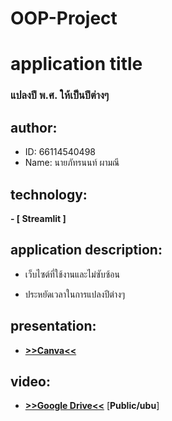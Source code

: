 # OOP-Project

# application title
### แปลงปี พ.ศ. ให้เป็นปีต่างๆ
## author:  
  * ID: 66114540498
  * Name: นายภัทรนนท์ ผามณี
## technology: 
**- [ Streamlit ]**

## application description:

  - เว็บไซต์ที่ใช้งานและไม่ซับซ้อน

  - ประหยัดเวลาในการแปลงปีต่างๆ

## presentation: 
* [**>>Canva<<**](https://www.canva.com/design/DAF_l-g7BvI/8do1IqMd2Vgq70lu26bVUw/edit?utm_content=DAF_l-g7BvI&utm_campaign=designshare&utm_medium=link2&utm_source=sharebutton)

## video:
* [**>>Google Drive<<**](https://drive.google.com/file/d/1qfYe9Jq_Zq6KqWNbrOCu2O6WGl3uLbTm/view?usp=drivesdk) [**Public/ubu**]
